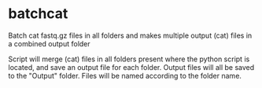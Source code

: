 # batchcat
Batch cat fastq.gz files in all folders and makes multiple output (cat) files in a combined output folder

Script will merge (cat) files in all folders present where the python script is located, and save an output file for each folder. Output files will all be saved to the "Output" folder. Files will be named according to the folder name.

